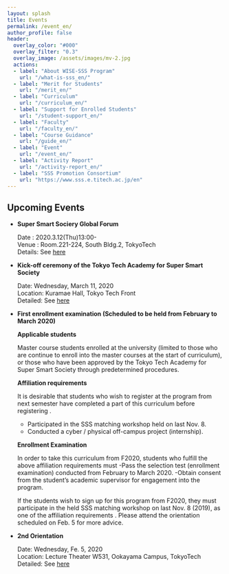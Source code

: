 ```yaml
---
layout: splash
title: Events
permalink: /event_en/
author_profile: false
header:
  overlay_color: "#000"
  overlay_filter: "0.3"
  overlay_image: /assets/images/mv-2.jpg
  actions:
  - label: "About WISE-SSS Program"
    url: "/what-is-sss_en/"
  - label: "Merit for Students"
    url: "/merit_en/"
  - label: "Curriculum"
    url: "/curriculum_en/"
  - label: "Support for Enrolled Students"
    url: "/student-support_en/"
  - label: "Faculty"
    url: "/faculty_en/"
  - label: "Course Guidance"
    url: "/guide_en/"
  - label: "Event"
    url: "/event_en/"
  - label: "Activity Report"
    url: "/activity-report_en/"
  - label: "SSS Promotion Consortium"
    url: "https://www.sss.e.titech.ac.jp/en"
---
```


## Upcoming Events

* **Super Smart Sociery Global Forum**

  Date : 2020.3.12(Thu)13:00-<br>
  Venue : Room.221-224, South Bldg.2, TokyoTech<br>
  Details: See [here](/global_forum_en/)

* **Kick-off ceremony of the Tokyo Tech Academy for Super Smart Society**

  Date: Wednesday, March 11, 2020<br>
  Location: Kuramae Hall, Tokyo Tech Front<br>
  Detailed: See [here](/kick-off-en)

* **First enrollment examination (Scheduled to be held from February to March 2020)**

  **Applicable students**

  Master course students enrolled at the university (limited to those who are continue to enroll into the master courses at the start of curriculum), or those who have been approved by the Tokyo Tech Academy for Super Smart Society through predetermined procedures.

  **Affiliation requirements**

  It is desirable that students who wish to register at the program from next semester have completed a part of this curriculum before registering .
  - Participated in the SSS matching workshop held on last Nov. 8.
  - Conducted a cyber / physical off-campus project (internship).<br>

  **Enrollment Examination**

  In order to take this curriculum from F2020, students who fulfill the above affiliation requirements must
  -Pass the selection test (enrollment examination) conducted from February to March 2020.
  -Obtain consent from the student’s academic supervisor for engagement into the program.

  If the students wish to sign up for this program from F2020, they must participate in the held SSS matching workshop on last Nov. 8 (2019), as one of the affiliation requirements . Please attend the orientation scheduled on Feb. 5 for more advice.


* **2nd Orientation**

  Date: Wednesday, Fe. 5, 2020<br>
  Location: Lecture Theater W531, Ookayama Campus, TokyoTech<br>
  Detailed: See [here](https://www.sss.e.titech.ac.jp/event-wise-orientation-20200205/)
